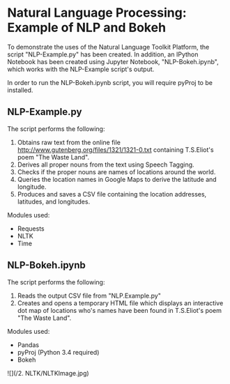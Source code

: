 # Natural Language Processing: Example of NLP and Bokeh
To demonstrate the uses of the Natural Language Toolkit Platform, the script "NLP-Example.py" has been created. In addition, an IPython Notebook has been created using Jupyter Notebook, "NLP-Bokeh.ipynb", which works with the NLP-Example script's output.

In order to run the NLP-Bokeh.ipynb script, you will require pyProj to be installed.

## NLP-Example.py
The script performs the following:
  1. Obtains raw text from the online file http://www.gutenberg.org/files/1321/1321-0.txt containing T.S.Eliot's poem "The Waste Land".
  2. Derives all proper nouns from the text using Speech Tagging.
  3. Checks if the proper nouns are names of locations around the world.
  4. Queries the location names in Google Maps to derive the latitude and longitude.
  5. Produces and saves a CSV file containing the location addresses, latitudes, and longitudes.

  Modules used:
  * Requests
  * NLTK
  * Time

## NLP-Bokeh.ipynb
The script performs the following:
  1. Reads the output CSV file from "NLP.Example.py"
  2. Creates and opens a temporary HTML file which displays an interactive dot map of locations who's names have been found in T.S.Eliot's poem "The Waste Land".

  Modules used:
  * Pandas
  * pyProj (Python 3.4 required)
  * Bokeh

![](/2. NLTK/NLTKImage.jpg)
